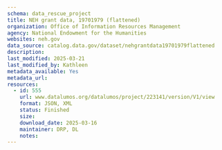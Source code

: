 ```yaml
---
schema: data_rescue_project 
title: NEH grant data, 19701979 (flattened)
organization: Office of Information Resources Management
agency: National Endowment for the Humanities
websites: neh.gov
data_source: catalog.data.gov/dataset/nehgrantdata19701979flattened
description: 
last_modified: 2025-03-21
last_modified_by: Kathleen
metadata_available: Yes
metadata_url: 
resources:
  - id: 555
    url: www.datalumos.org/datalumos/project/223141/version/V1/view
    format: JSON, XML
    status: Finished
    size: 
    download_date: 2025-03-16
    maintainer: DRP, DL
    notes: 
---
```

